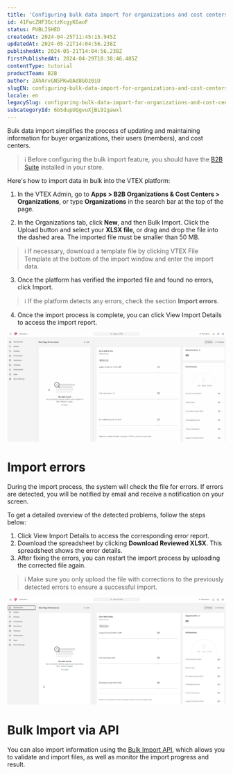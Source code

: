 ```yaml
---
title: 'Configuring bulk data import for organizations and cost centers'
id: 41FwcZHF3GctzKcgyKGaoF
status: PUBLISHED
createdAt: 2024-04-25T11:45:15.945Z
updatedAt: 2024-05-21T14:04:56.238Z
publishedAt: 2024-05-21T14:04:56.238Z
firstPublishedAt: 2024-04-29T18:38:46.485Z
contentType: tutorial
productTeam: B2B
author: 2AhArvGNSPKwUAd8GOz0iU
slugEN: configuring-bulk-data-import-for-organizations-and-cost-centers
locale: en
legacySlug: configuring-bulk-data-import-for-organizations-and-cost-centers
subcategoryId: 6bSdupUQgvuXjBL9Igawxl
---
```


Bulk data import simplifies the process of updating and maintaining information for buyer organizations, their users (members), and cost centers.

>ℹ️ Before configuring the bulk import feature, you should have the [B2B Suite](https://developers.vtex.com/docs/apps/vtex.b2b-suite) installed in your store.

Here's how to import data in bulk into the VTEX platform:

1. In the VTEX Admin, go to **Apps > B2B Organizations & Cost Centers > Organizations**, or type **Organizations** in the search bar at the top of the page.

2. In the Organizations tab, click **New**, and then Bulk Import. Click the Upload button and select your **XLSX file**, or drag and drop the file into the dashed area. The imported file must be smaller than 50 MB.

>ℹ️ If necessary, download a template file by clicking VTEX File Template at the bottom of the import window and enter the import data.

<ol start="3">
	<li>Once the platform has verified the imported file and found no errors, click Import.</li>
</ol>

>ℹ️ If the platform detects any errors, check the section **Import errors**.

<ol start="4">
	<li>Once the import process is complete, you can click View Import Details to access the import report.</li>
</ol>

![Importação em massa - EN](https://raw.githubusercontent.com/vtexdocs/help-center-content/refs/heads/main/docs/en/tutorials/B2B/B2B%20Organizations/configuring-bulk-data-import-for-organizations-and-cost-centers_1.gif)

# Import errors

During the import process, the system will check the file for errors. If errors are detected, you will be notified by email and receive a notification on your screen.

To get a detailed overview of the detected problems, follow the steps below:

1. Click View Import Details to access the corresponding error report.
2. Download the spreadsheet by clicking **Download Reviewed XLSX**. This spreadsheet shows the error details.
3. After fixing the errors, you can restart the import process by uploading the corrected file again.

>ℹ️ Make sure you only upload the file with corrections to the previously detected errors to ensure a successful import.

![Bulk import - EN](https://raw.githubusercontent.com/vtexdocs/help-center-content/refs/heads/main/docs/en/tutorials/B2B/B2B%20Organizations/configuring-bulk-data-import-for-organizations-and-cost-centers_2.gif)

# Bulk Import via API

You can also import information using the [Bulk Import API](https://developers.vtex.com/docs/api-reference/buyer-organizations?endpoint=overview), which allows you to validate and import files, as well as monitor the import progress and result.

